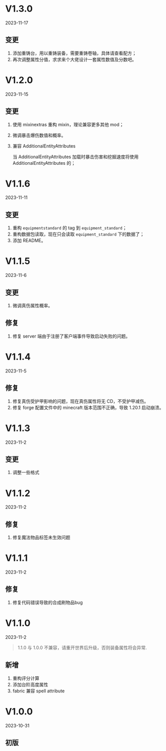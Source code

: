 # V1.3.0

2023-11-17

## 变更

1. 添加重铸台，用以重铸装备，需要重铸卷轴，具体请查看配方；
2. 再次调整属性分值，求求来个大佬设计一套属性数值及分数吧。

# V1.2.0

2023-11-15

## 变更

1. 使用 mixinextras 重构 mixin，理论兼容更多其他 mod； 
2. 微调暴击爆伤数值和概率。 
3. 兼容 AdditionalEntityAttributes

    当 AdditionalEntityAttributes 加载时暴击伤害和挖掘速度将使用 AdditionalEntityAttributes 的；

# V1.1.6

2023-11-11

## 变更

1. 重构 `equipmentstandard` 的 tag 到 `equipment_standard`；
2. 重构数据包读取，现在只会读取 `equipment_standard` 下的数据了；
3. 添加 README。

# V1.1.5

2023-11-6

## 变更

1. 微调真伤属性概率。

## 修复

1. 修复 server 端由于注册了客户端事件导致启动失败的问题。

# V1.1.4

2023-11-5

## 修复

1. 修复真伤受护甲影响的问题，现在真伤属性将无 CD，不受护甲减伤。
2. 修复 forge 配置文件中的 minecraft 版本范围不正确，导致 1.20.1 启动崩溃。

# V1.1.3

2023-11-2

## 变更

1. 调整一些格式

# V1.1.2

2023-11-2

## 修复

1. 修复魔法物品标签未生效问题

# V1.1.1

2023-11-2

## 修复

1. 修复代码错误导致的合成刷物品bug

# V1.1.0

2023-11-2

> 1.1.0 与 1.0.0 不兼容，请重开世界后升级，否则装备属性将会异常.

## 新增

1. 重构评分计算
2. 添加台阶高度属性
3. fabric 兼容 spell attribute

# V1.0.0

2023-10-31

## 初版
